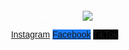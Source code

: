 ![background](https://github.com/user-attachments/assets/e20cd118-de73-4213-baed-1c0d6d30ee13)
<!DOCTYPE html>
<html lang="ar" dir="rtl">
<head>
<meta charset="UTF-8">
<meta name="viewport" content="width=device-width, initial-scale=1.0">
<title>Luxe Fashion</title>
<style>
body {
  font-family: Tahoma, sans-serif;
  text-align: center;
  background: url('background.jpg') no-repeat center center fixed;
  background-size: cover;
  padding: 40px;
  color: white;
  position: relative;
  min-height: 100vh;
  margin: 0;
}

body::before {
  content: "";
  position: absolute;
  top: 0;
  left: 0;
  width: 100%;
  height: 100%;
  background: rgba(0,0,0,0.55);
  z-index: 0;
}

a {
  position: relative;
  z-index: 1;
  display: block;
  margin: 16px auto;
  padding: 14px 20px;
  width: 250px;
  text-decoration: none;
  color: white;
  border-radius: 6px;
  font-size: 18px;
  font-weight: bold;
  transition: 0.3s ease;
  text-shadow: 0 0 6px rgba(0,0,0,0.6);
}

.instagram { background-color: #E4405F; }
.facebook { background-color: #1877F2; }
.tiktok { background-color: #000000; }

a:hover {
  transform: scale(1.05);
  opacity: 0.9;
}
</style>
</head>

<body>
  <a class="instagram" href="https://www.instagram.com">Instagram</a>
  <a class="facebook" href="https://www.facebook.com">Facebook</a>
  <a class="tiktok" href="https://www.tiktok.com">TikTok</a>
</body>
</html>
